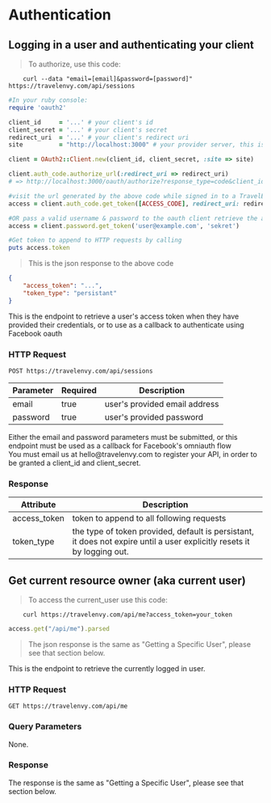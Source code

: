 # Authentication

## Logging in a user and authenticating your client

> To authorize, use this code:

```shell
	curl --data "email=[email]&password=[password]" https://travelenvy.com/api/sessions
```

```ruby
#In your ruby console:
require 'oauth2'

client_id     = '...' # your client's id
client_secret = '...' # your client's secret
redirect_uri  = '...' # your client's redirect uri
site          = "http://localhost:3000" # your provider server, this is showing localhost

client = OAuth2::Client.new(client_id, client_secret, :site => site)

client.auth_code.authorize_url(:redirect_uri => redirect_uri)
# => http://localhost:3000/oauth/authorize?response_type=code&client_id=...&redirect_uri=...

#visit the url generated by the above code while signed in to a TravelEnvy account, then get the access_code returned in the url and use as [ACCESS_CODE] in the following call
access = client.auth_code.get_token([ACCESS_CODE], redirect_uri: redirect_uri)

#OR pass a valid username & password to the oauth client retrieve the access token
access = client.password.get_token('user@example.com', 'sekret')

#Get token to append to HTTP requests by calling
puts access.token
```

> This is the json response to the above code

```json
{
	"access_token": "...", 
	"token_type": "persistant"
}
```

This is the endpoint to retrieve a user's access token when they have provided their credentials, or to use as a callback to authenticate using Facebook oauth

### HTTP Request
`POST https://travelenvy.com/api/sessions`

Parameter | Required | Description
--------- | -------- | -----------
email | true | user's provided email address
password | true | user's provided password

<aside class="notice">
Either the email and password parameters must be submitted, or this endpoint must be used as a callback for Facebook's omniauth flow
</aside>

<aside class="notice">
You must email us at hello@travelenvy.com to register your API, in order to be granted a client_id and client_secret.
</aside>

### Response

Attribute | Description
--------- | -----------
access_token | token to append to all following requests
token_type | the type of token provided, default is persistant, it does not expire until a user explicitly resets it by logging out.

## Get current resource owner (aka current user)

> To access the current_user use this code:

```shell
	curl https://travelenvy.com/api/me?access_token=your_token
```

```ruby
access.get("/api/me").parsed
```

> The json response is the same as "Getting a Specific User", please see that section below.

This is the endpoint to retrieve the currently logged in user.

### HTTP Request

`GET https://travelenvy.com/api/me`

### Query Parameters

None.

### Response

The response is the same as "Getting a Specific User", please see that section below.

